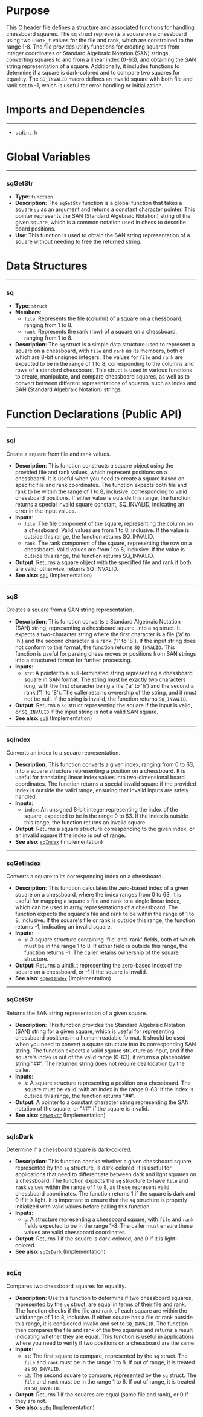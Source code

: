 # Purpose
This C header file defines a structure and associated functions for handling chessboard squares. The `sq` struct represents a square on a chessboard using two `uint8_t` values for the file and rank, which are constrained to the range 1-8. The file provides utility functions for creating squares from integer coordinates or Standard Algebraic Notation (SAN) strings, converting squares to and from a linear index (0-63), and obtaining the SAN string representation of a square. Additionally, it includes functions to determine if a square is dark-colored and to compare two squares for equality. The `SQ_INVALID` macro defines an invalid square with both file and rank set to -1, which is useful for error handling or initialization.
# Imports and Dependencies

---
- `stdint.h`


# Global Variables

---
### sqGetStr
- **Type**: `function`
- **Description**: The `sqGetStr` function is a global function that takes a square `sq` as an argument and returns a constant character pointer. This pointer represents the SAN (Standard Algebraic Notation) string of the given square, which is a common notation used in chess to describe board positions.
- **Use**: This function is used to obtain the SAN string representation of a square without needing to free the returned string.


# Data Structures

---
### sq
- **Type**: `struct`
- **Members**:
    - `file`: Represents the file (column) of a square on a chessboard, ranging from 1 to 8.
    - `rank`: Represents the rank (row) of a square on a chessboard, ranging from 1 to 8.
- **Description**: The `sq` struct is a simple data structure used to represent a square on a chessboard, with `file` and `rank` as its members, both of which are 8-bit unsigned integers. The values for `file` and `rank` are expected to be in the range of 1 to 8, corresponding to the columns and rows of a standard chessboard. This struct is used in various functions to create, manipulate, and compare chessboard squares, as well as to convert between different representations of squares, such as index and SAN (Standard Algebraic Notation) strings.


# Function Declarations (Public API)

---
### sqI<!-- {{#callable_declaration:sqI}} -->
Create a square from file and rank values.
- **Description**: This function constructs a square object using the provided file and rank values, which represent positions on a chessboard. It is useful when you need to create a square based on specific file and rank coordinates. The function expects both file and rank to be within the range of 1 to 8, inclusive, corresponding to valid chessboard positions. If either value is outside this range, the function returns a special invalid square constant, SQ_INVALID, indicating an error in the input values.
- **Inputs**:
    - `file`: The file component of the square, representing the column on a chessboard. Valid values are from 1 to 8, inclusive. If the value is outside this range, the function returns SQ_INVALID.
    - `rank`: The rank component of the square, representing the row on a chessboard. Valid values are from 1 to 8, inclusive. If the value is outside this range, the function returns SQ_INVALID.
- **Output**: Returns a square object with the specified file and rank if both are valid; otherwise, returns SQ_INVALID.
- **See also**: [`sqI`](../../src/chesslib/square.c.driver.md#sqI)  (Implementation)


---
### sqS<!-- {{#callable_declaration:sqS}} -->
Creates a square from a SAN string representation.
- **Description**: This function converts a Standard Algebraic Notation (SAN) string, representing a chessboard square, into a `sq` struct. It expects a two-character string where the first character is a file ('a' to 'h') and the second character is a rank ('1' to '8'). If the input string does not conform to this format, the function returns `SQ_INVALID`. This function is useful for parsing chess moves or positions from SAN strings into a structured format for further processing.
- **Inputs**:
    - `str`: A pointer to a null-terminated string representing a chessboard square in SAN format. The string must be exactly two characters long, with the first character being a file ('a' to 'h') and the second a rank ('1' to '8'). The caller retains ownership of the string, and it must not be null. If the string is invalid, the function returns `SQ_INVALID`.
- **Output**: Returns a `sq` struct representing the square if the input is valid, or `SQ_INVALID` if the input string is not a valid SAN square.
- **See also**: [`sqS`](../../src/chesslib/square.c.driver.md#sqS)  (Implementation)


---
### sqIndex<!-- {{#callable_declaration:sqIndex}} -->
Converts an index to a square representation.
- **Description**: This function converts a given index, ranging from 0 to 63, into a square structure representing a position on a chessboard. It is useful for translating linear index values into two-dimensional board coordinates. The function returns a special invalid square if the provided index is outside the valid range, ensuring that invalid inputs are safely handled.
- **Inputs**:
    - `index`: An unsigned 8-bit integer representing the index of the square, expected to be in the range 0 to 63. If the index is outside this range, the function returns an invalid square.
- **Output**: Returns a square structure corresponding to the given index, or an invalid square if the index is out of range.
- **See also**: [`sqIndex`](../../src/chesslib/square.c.driver.md#sqIndex)  (Implementation)


---
### sqGetIndex<!-- {{#callable_declaration:sqGetIndex}} -->
Converts a square to its corresponding index on a chessboard.
- **Description**: This function calculates the zero-based index of a given square on a chessboard, where the index ranges from 0 to 63. It is useful for mapping a square's file and rank to a single linear index, which can be used in array representations of a chessboard. The function expects the square's file and rank to be within the range of 1 to 8, inclusive. If the square's file or rank is outside this range, the function returns -1, indicating an invalid square.
- **Inputs**:
    - `s`: A square structure containing 'file' and 'rank' fields, both of which must be in the range 1 to 8. If either field is outside this range, the function returns -1. The caller retains ownership of the square structure.
- **Output**: Returns a uint8_t representing the zero-based index of the square on a chessboard, or -1 if the square is invalid.
- **See also**: [`sqGetIndex`](../../src/chesslib/square.c.driver.md#sqGetIndex)  (Implementation)


---
### sqGetStr<!-- {{#callable_declaration:sqGetStr}} -->
Returns the SAN string representation of a given square.
- **Description**: This function provides the Standard Algebraic Notation (SAN) string for a given square, which is useful for representing chessboard positions in a human-readable format. It should be used when you need to convert a square structure into its corresponding SAN string. The function expects a valid square structure as input, and if the square's index is out of the valid range (0-63), it returns a placeholder string "##". The returned string does not require deallocation by the caller.
- **Inputs**:
    - `s`: A square structure representing a position on a chessboard. The square must be valid, with an index in the range 0-63. If the index is outside this range, the function returns "##".
- **Output**: A pointer to a constant character string representing the SAN notation of the square, or "##" if the square is invalid.
- **See also**: [`sqGetStr`](../../src/chesslib/square.c.driver.md#sqGetStr)  (Implementation)


---
### sqIsDark<!-- {{#callable_declaration:sqIsDark}} -->
Determine if a chessboard square is dark-colored.
- **Description**: This function checks whether a given chessboard square, represented by the `sq` structure, is dark-colored. It is useful for applications that need to differentiate between dark and light squares on a chessboard. The function expects the `sq` structure to have `file` and `rank` values within the range of 1 to 8, as these represent valid chessboard coordinates. The function returns 1 if the square is dark and 0 if it is light. It is important to ensure that the `sq` structure is properly initialized with valid values before calling this function.
- **Inputs**:
    - `s`: A structure representing a chessboard square, with `file` and `rank` fields expected to be in the range 1-8. The caller must ensure these values are valid chessboard coordinates.
- **Output**: Returns 1 if the square is dark-colored, and 0 if it is light-colored.
- **See also**: [`sqIsDark`](../../src/chesslib/square.c.driver.md#sqIsDark)  (Implementation)


---
### sqEq<!-- {{#callable_declaration:sqEq}} -->
Compares two chessboard squares for equality.
- **Description**: Use this function to determine if two chessboard squares, represented by the `sq` struct, are equal in terms of their file and rank. The function checks if the file and rank of each square are within the valid range of 1 to 8, inclusive. If either square has a file or rank outside this range, it is considered invalid and set to `SQ_INVALID`. The function then compares the file and rank of the two squares and returns a result indicating whether they are equal. This function is useful in applications where you need to verify if two positions on a chessboard are the same.
- **Inputs**:
    - `s1`: The first square to compare, represented by the `sq` struct. The `file` and `rank` must be in the range 1 to 8. If out of range, it is treated as `SQ_INVALID`.
    - `s2`: The second square to compare, represented by the `sq` struct. The `file` and `rank` must be in the range 1 to 8. If out of range, it is treated as `SQ_INVALID`.
- **Output**: Returns 1 if the squares are equal (same file and rank), or 0 if they are not.
- **See also**: [`sqEq`](../../src/chesslib/square.c.driver.md#sqEq)  (Implementation)


